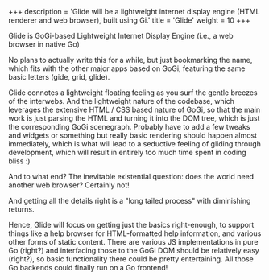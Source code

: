 +++
description = 'Glide will be a lightweight internet display engine (HTML renderer and web browser), built using Gi.'
title = 'Glide'
weight = 10
+++

Glide is GoGi-based Lightweight Internet Display Engine (i.e., a web browser in native Go)

No plans to actually write this for a while, but just bookmarking the name, which fits with the other major apps based on GoGi, featuring the same basic letters (gide, grid, glide).

Glide connotes a lightweight floating feeling as you surf the gentle breezes of the interwebs. And the lightweight nature of the codebase, which leverages the extensive HTML / CSS based nature of GoGi, so that the main work is just parsing the HTML and turning it into the DOM tree, which is just the corresponding GoGi scenegraph. Probably have to add a few tweaks and widgets or something but really basic rendering should happen almost immediately, which is what will lead to a seductive feeling of gliding through development, which will result in entirely too much time spent in coding bliss :)

And to what end? The inevitable existential question: does the world need another web browser? Certainly not!

And getting all the details right is a "long tailed process" with diminishing returns.

Hence, Glide will focus on getting just the basics right-enough, to support things like a help browser for HTML-formatted help information, and various other forms of static content. There are various JS implementations in pure Go (right?) and interfacing those to the GoGi DOM should be relatively easy (right?), so basic functionality there could be pretty entertaining. All those Go backends could finally run on a Go frontend!